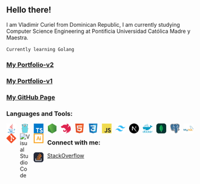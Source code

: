 ## Hello there!

I am Vladimir Curiel from Dominican Republic, I am currently studying Computer Science Engineering at Pontificia Universidad Católica Madre y Maestra.

```
Currently learning Golang
```

### [My Portfolio-v2](https://vladimircuriel.me/)
### [My Portfolio-v1](https://vladimircuriel.netlify.app)
### [My GitHub Page](https://nightmarevco.github.io/)
    
### Languages and Tools:

[//]: # (<img align="left" alt="C" width="26px" src="https://raw.githubusercontent.com/devicons/devicon/1119b9f84c0290e0f0b38982099a2bd027a48bf1/icons/c/c-original.svg" style="padding-right:10px;"/>)

[//]: # (<img align="left" alt="CPP" width="26px" src="https://github.com/devicons/devicon/blob/v2.15.1/icons/cplusplus/cplusplus-original.svg" style="padding-right:10px;"/>)

<img align="left" alt="Java" width="26px" src="https://github.com/devicons/devicon/blob/v2.15.1/icons/java/java-original.svg" style="padding-right:10px;"/>
<img align="left" alt="Go" width="26px" src="https://github.com/devicons/devicon/blob/v2.15.1/icons/go/go-original.svg" style="padding-right:10px;"/>
<img align="left" alt="TypeScript" width="26px" src="https://github.com/devicons/devicon/blob/v2.15.1/icons/typescript/typescript-plain.svg" style="padding-right:10px;"/>
<img align="left" alt="NodeJS" width="26px" src="https://github.com/devicons/devicon/blob/v2.15.1/icons/nodejs/nodejs-original.svg" style="padding-right:10px;"/>
<img align="left" alt="NestJS" width="26px" src="https://github.com/devicons/devicon/blob/v2.15.1/icons/nestjs/nestjs-plain.svg" style="padding-right:10px;"/>



<img align="left" alt="HTML" width="26px" src="https://github.com/devicons/devicon/blob/v2.15.1/icons/html5/html5-original.svg" style="padding-right:10px;"/>
<img align="left" alt="CSS" width="26px" src="https://github.com/devicons/devicon/blob/v2.15.1/icons/css3/css3-original.svg" style="padding-right:10px;"/>
<img align="left" alt="JavaScript" width="26px" src="https://github.com/devicons/devicon/blob/v2.15.1/icons/javascript/javascript-original.svg" style="padding-right:10px;"/>
<img align="left" alt="TailwindCSS" width="26px" src="https://github.com/devicons/devicon/blob/v2.15.1/icons/tailwindcss/tailwindcss-plain.svg" style="padding-right:10px;"/>
<img align="left" alt="NextJS" width="26px" src="https://github.com/devicons/devicon/blob/v2.15.1/icons/nextjs/nextjs-original.svg" style="padding-right:10px;"/>
<img align="left" alt="Docker" width="26px" src="https://github.com/devicons/devicon/blob/v2.15.1/icons/docker/docker-plain-wordmark.svg" style="padding-right:10px;"/>

<img align="left" alt="Mongo DB" width="26px" src="https://github.com/tandpfun/skill-icons/blob/main/icons/MongoDB.svg" style="padding-right:10px;"/>
<img align="left" alt="Postgres" width="26px" src="https://github.com/devicons/devicon/blob/v2.15.1/icons/postgresql/postgresql-original.svg" style="padding-right:10px;"/>
<img align="left" alt="MySQL" width="26px" src="https://github.com/devicons/devicon/blob/v2.15.1/icons/mysql/mysql-original-wordmark.svg" style="padding-right:10px;"/>

[//]: # (<img align="left" alt="MS SQL" width="26px" src="https://github.com/devicons/devicon/blob/v2.15.1/icons/microsoftsqlserver/microsoftsqlserver-plain-wordmark.svg" style="padding-right:10px;"/>)

<img align="left" alt="Git" width="26px" src="https://github.com/devicons/devicon/blob/v2.15.1/icons/git/git-original.svg" style="padding-right:10px;"/>
<img align="left" alt="Visual Studio Code" width="26px" src="https://cdn.jsdelivr.net/gh/devicons/devicon/icons/vscode/vscode-original.svg" style="padding-right:10px;"/>
<img align="left" alt="Illustrator" width="26px" src="https://github.com/devicons/devicon/blob/v2.15.1/icons/illustrator/illustrator-line.svg" style="padding-right:10px;"/>

[//]: # (<img align="left" alt="Fedora" width="26px" src="https://github.com/devicons/devicon/blob/v2.15.1/icons/fedora/fedora-plain.svg" style="padding-right:10px;"/>) 
<br />

### Connect with me:

[StackOverflow](https://stackoverflow.com/users/19317627/vladimir-curiel)
<img align="left" alt="StackOverflow" width="26px" src="https://github.com/tandpfun/skill-icons/blob/main/icons/StackOverflow-Dark.svg" style="padding-right:10px;"/>





